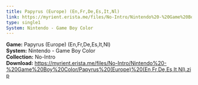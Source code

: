 ```yaml
---
title: Papyrus (Europe) (En,Fr,De,Es,It,Nl)
link: https://myrient.erista.me/files/No-Intro/Nintendo%20-%20Game%20Boy%20Color/Papyrus%20(Europe)%20(En,Fr,De,Es,It,Nl).zip
type: single1
System: Nintendo - Game Boy Color
---
```

<b>Game:</b> Papyrus (Europe) (En,Fr,De,Es,It,Nl)<br>
<b>System:</b> Nintendo - Game Boy Color<br>
<b>Collection:</b> No-Intro<br>
<b>Download:</b> https://myrient.erista.me/files/No-Intro/Nintendo%20-%20Game%20Boy%20Color/Papyrus%20(Europe)%20(En,Fr,De,Es,It,Nl).zip